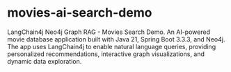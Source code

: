 # movies-ai-search-demo
LangChain4j Neo4j Graph RAG - Movies Search Demo. An AI-powered movie database application built with Java 21, Spring Boot 3.3.3, and Neo4j. The app uses LangChain4j to enable natural language queries, providing personalized recommendations, interactive graph visualizations, and dynamic data exploration.
